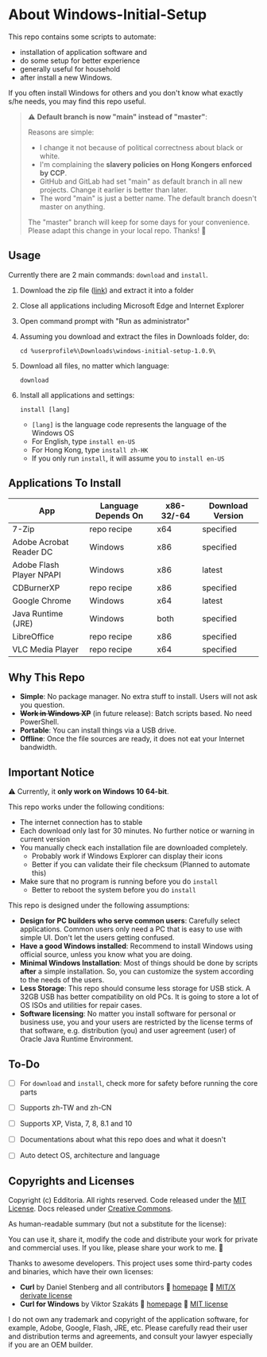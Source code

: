 # About Windows-Initial-Setup

This repo contains some scripts to automate:

- installation of application software and
- do some setup for better experience
- generally useful for household
- after install a new Windows.

If you often install Windows for others and you don't know what exactly s/he needs, you may find this repo useful.

> :warning: **Default branch is now "main" instead of "master"**:
>
> Reasons are simple:
>
> - I change it not because of political correctness about black or white.
> - I'm complaining the **slavery policies on Hong Kongers enforced by CCP**.
> - GitHub and GitLab had set "main" as default branch in all new projects. Change it earlier is better than later.
> - The word "main" is just a better name. The default branch doesn't master on anything.
>
> The "master" branch will keep for some days for your convenience. Please adapt this change in your local repo. Thanks! :pray:


## Usage

Currently there are 2 main commands: `download` and `install`.

1. Download the zip file ([link][zip-link]) and extract it into a folder
1. Close all applications including Microsoft Edge and Internet Explorer
1. Open command prompt with "Run as administrator"
1. Assuming you download and extract the files in Downloads folder, do:

	```
	cd %userprofile%\Downloads\windows-initial-setup-1.0.9\
	```

1. Download all files, no matter which language:

	```
	download
	```

1. Install all applications and settings:

	```
	install [lang]
	```

	- `[lang]` is the language code represents the language of the Windows OS
	- For English, type `install en-US`
	- For Hong Kong, type `install zh-HK`
	- If you only run `install`, it will assume you to `install en-US`


## Applications To Install

| App | Language Depends On | x86-32/-64 | Download Version |
| --- | ------------------- | ---------- | ---------------- |
| 7-Zip                    | repo recipe | x64  | specified |
| Adobe Acrobat Reader DC  | Windows     | x86  | specified |
| Adobe Flash Player NPAPI | Windows     | x86  | latest    |
| CDBurnerXP               | repo recipe | x86  | specified |
| Google Chrome            | Windows     | x64  | latest    |
| Java Runtime (JRE)       | Windows     | both | specified |
| LibreOffice              | repo recipe | x86  | specified |
| VLC Media Player         | repo recipe | x64  | specified |


## Why This Repo

- **Simple**: No package manager. No extra stuff to install. Users will not ask you question.
- ~~**Work in Windows XP**~~ (in future release): Batch scripts based. No need PowerShell.
- **Portable**: You can install things via a USB drive.
- **Offline**: Once the file sources are ready, it does not eat your Internet bandwidth.


## Important Notice

:warning: Currently, it **only work on Windows 10 64-bit**.

This repo works under the following conditions:

- The internet connection has to stable
- Each download only last for 30 minutes. No further notice or warning in current version
- You manually check each installation file are downloaded completely.
	- Probably work if Windows Explorer can display their icons
	- Better if you can validate their file checksum (Planned to automate this)
- Make sure that no program is running before you do `install`
	- Better to reboot the system before you do `install`


This repo is designed under the following assumptions:

- **Design for PC builders who serve common users**: Carefully select applications. Common users only need a PC that is easy to use with simple UI. Don't let the users getting confused.
- **Have a good Windows installed**: Recommend to install Windows using official source, unless you know what you are doing.
- **Minimal Windows Installation**: Most of things should be done by scripts **after** a simple installation. So, you can customize the system according to the needs of the users.
- **Less Storage**: This repo should consume less storage for USB stick. A 32GB USB has better compatibility on old PCs. It is going to store a lot of OS ISOs and utilities for repair cases.
- **Software licensing**: No matter you install software for personal or business use, you and your users are restricted by the license terms of that software, e.g. distribution (you) and user agreement (user) of Oracle Java Runtime Environment.


## To-Do

- [ ] For `download` and `install`, check more for safety before running the core parts
- [ ] Supports zh-TW and zh-CN
- [ ] Supports XP, Vista, 7, 8, 8.1 and 10
- [ ] Documentations about what this repo does and what it doesn't
- [ ] Auto detect OS, architecture and language


## Copyrights and Licenses

Copyright (c) Edditoria. All rights reserved. Code released under the [MIT License](LICENSE.txt). Docs released under [Creative Commons](https://creativecommons.org/licenses/by/4.0/).

As human-readable summary (but not a substitute for the license):

You can use it, share it, modify the code and distribute your work for private and commercial uses. If you like, please share your work to me. :pizza:

Thanks to awesome developers. This project uses some third-party codes and binaries, which have their own licenses:

- **Curl** by Daniel Stenberg and all contributors :beer: [homepage](https://curl.haxx.se/) :beer: [MIT/X derivate license](https://curl.haxx.se/docs/copyright.html)
- **Curl for Windows** by Viktor Szakáts :beer: [homepage](https://github.com/curl/curl-for-win) :beer: [MIT license](https://github.com/curl/curl-for-win/blob/master/LICENSE.md)

I do not own any trademark and copyright of the application software, for example, Adobe, Google, Flash, JRE, etc. Please carefully read their user and distribution terms and agreements, and consult your lawyer especially if you are an OEM builder.


[this-repo]: https://github.com/Edditoria/windows-initial-setup/
[zip-link]: https://github.com/Edditoria/windows-initial-setup/releases/latest
